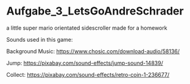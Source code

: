 # Aufgabe_3_LetsGoAndreSchrader
a little super mario orientated sidescroller made for a homework 

Sounds used in this game:

Background Music:
https://www.chosic.com/download-audio/58136/

Jump: 
https://pixabay.com/sound-effects/jump-sound-14839/

Collect:
https://pixabay.com/sound-effects/retro-coin-1-236677/